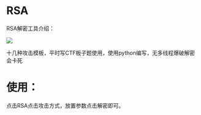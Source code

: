# RSA
RSA解密工具介绍：

![](https://img2.imgtp.com/2024/05/01/AJMQXNGF.png "")

十几种攻击模板，平时写CTF板子题使用，使用python编写，无多线程爆破解密会卡死

# 使用：

点击RSA点击攻击方式，放置参数点击解密即可。


